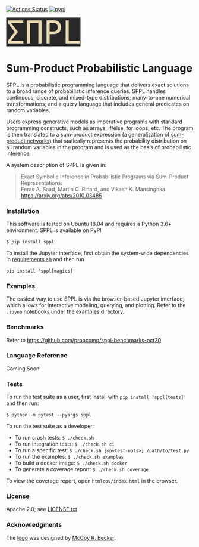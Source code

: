 [![Actions Status](https://github.com/probcomp/sppl/workflows/Python%20package/badge.svg)](https://github.com/probcomp/sppl/actions)
[![pypi](https://img.shields.io/pypi/v/sppl.svg)](https://pypi.org/project/sppl/)

<img src="./sppl.png" width="200">

Sum-Product Probabilistic Language
==================================

SPPL is a probabilistic programming language that delivers exact solutions
to a broad range of probabilistic inference queries. SPPL handles
continuous, discrete, and mixed-type distributions; many-to-one numerical
transformations; and a query language that includes general predicates on
random variables.

Users express generative models as imperative programs with standard
programming constructs, such as arrays, if/else, for loops, etc. The
program is then translated to a sum-product expression (a
generalization of [sum-product
networks](https://arxiv.org/pdf/2004.01167.pdf)) that statically represents
the probability distribution on all random variables in the program and is
used as the basis of probabilistic inference.

A system description of SPPL is given in:

> Exact Symbolic Inference in Probabilistic Programs via Sum-Product Representations. <br/>
> Feras A. Saad, Martin C. Rinard, and Vikash K. Mansinghka. <br/>
> https://arxiv.org/abs/2010.03485

### Installation

This software is tested on Ubuntu 18.04 and requires a Python 3.6+
environment. SPPL is available on PyPI

    $ pip install sppl

To install the Jupyter interface, first obtain the system-wide dependencies in
[requirements.sh](https://github.com/probcomp/sppl/blob/master/requirements.sh)
and then run

    pip install 'sppl[magics]'

### Examples

The easiest way to use SPPL is via the browser-based Jupyter interface, which
allows for interactive modeling, querying, and plotting.
Refer to the `.ipynb` notebooks under the
[examples](https://github.com/probcomp/sppl/tree/master/examples) directory.

### Benchmarks

Refer to https://github.com/probcomp/sppl-benchmarks-oct20

### Language Reference

Coming Soon!

### Tests

To run the test suite as a user, first install with `pip install 'sppl[tests]'`
and then run:

    $ python -m pytest --pyargs sppl

To run the test suite as a developer:

- To run crash tests:             `$ ./check.sh`
- To run integration tests:       `$ ./check.sh ci`
- To run a specific test:         `$ ./check.sh [<pytest-opts>] /path/to/test.py`
- To run the examples:            `$ ./check.sh examples`
- To build a docker image:        `$ ./check.sh docker`
- To generate a coverage report:  `$ ./check.sh coverage`

To view the coverage report, open `htmlcov/index.html` in the browser.

### License

Apache 2.0; see [LICENSE.txt](./LICENSE.txt)

### Acknowledgments

The [logo](./sppl.png) was designed by [McCoy R. Becker](https://femtomc.github.io/).
